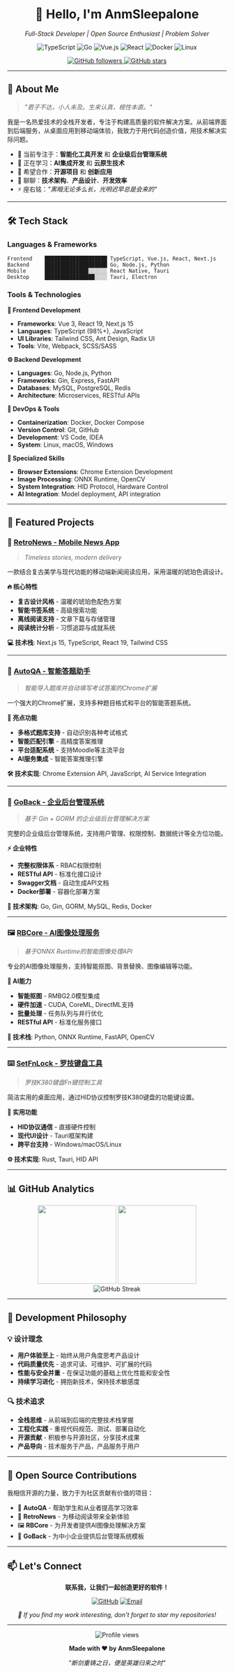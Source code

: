 <div align="center">
  <h1>👋 Hello, I'm AnmSleepalone</h1>
  <p><em>Full-Stack Developer | Open Source Enthusiast | Problem Solver</em></p>
  
  <p>
    <img src="https://img.shields.io/badge/Code-TypeScript-blue?style=flat-square&logo=typescript" alt="TypeScript"/>
    <img src="https://img.shields.io/badge/Code-Go-00ADD8?style=flat-square&logo=go" alt="Go"/>
    <img src="https://img.shields.io/badge/Code-Vue.js-4FC08D?style=flat-square&logo=vuedotjs" alt="Vue.js"/>
    <img src="https://img.shields.io/badge/Code-React-61DAFB?style=flat-square&logo=react" alt="React"/>
    <img src="https://img.shields.io/badge/Tools-Docker-2496ED?style=flat-square&logo=docker" alt="Docker"/>
    <img src="https://img.shields.io/badge/Cloud-Linux-FCC624?style=flat-square&logo=linux" alt="Linux"/>
  </p>

  <p>
    <a href="https://github.com/AnmSleepalone">
      <img src="https://img.shields.io/github/followers/AnmSleepalone?label=Follow&style=social" alt="GitHub followers"/>
    </a>
    <a href="https://github.com/AnmSleepalone?tab=repositories">
      <img src="https://img.shields.io/github/stars/AnmSleepalone?style=social" alt="GitHub stars"/>
    </a>
  </p>
</div>

---

## 🚀 About Me

> *"君子不达，小人未及。生来认真，根性本直。"*

我是一名热爱技术的全栈开发者，专注于构建高质量的软件解决方案。从前端界面到后端服务，从桌面应用到移动端体验，我致力于用代码创造价值，用技术解决实际问题。

- 🔭 当前专注于：**智能化工具开发** 和 **企业级后台管理系统**
- 🌱 正在学习：**AI集成开发** 和 **云原生技术**
- 👯 希望合作：**开源项目** 和 **创新应用**
- 💬 聊聊：**技术架构**、**产品设计**、**开发效率**
- ⚡ 座右铭：*"黑暗无论多么长，光明迟早总是会来的"*

---

## 🛠️ Tech Stack

### Languages & Frameworks
```text
Frontend    ████████████████████ TypeScript, Vue.js, React, Next.js
Backend     ████████████████████ Go, Node.js, Python
Mobile      ██████████████░░░░░░ React Native, Tauri
Desktop     ████████████████░░░░ Tauri, Electron
```

### Tools & Technologies

**🎨 Frontend Development**
- **Frameworks**: Vue 3, React 19, Next.js 15
- **Languages**: TypeScript (98%+), JavaScript
- **UI Libraries**: Tailwind CSS, Ant Design, Radix UI
- **Tools**: Vite, Webpack, SCSS/SASS

**⚙️ Backend Development**
- **Languages**: Go, Node.js, Python
- **Frameworks**: Gin, Express, FastAPI
- **Databases**: MySQL, PostgreSQL, Redis
- **Architecture**: Microservices, RESTful APIs

**🔧 DevOps & Tools**
- **Containerization**: Docker, Docker Compose
- **Version Control**: Git, GitHub
- **Development**: VS Code, IDEA
- **System**: Linux, macOS, Windows

**📱 Specialized Skills**
- **Browser Extensions**: Chrome Extension Development
- **Image Processing**: ONNX Runtime, OpenCV
- **System Integration**: HID Protocol, Hardware Control
- **AI Integration**: Model deployment, API integration

---

## 🎯 Featured Projects

### 🎨 [RetroNews - Mobile News App](https://github.com/AnmSleepalone/lookatall)
> *Timeless stories, modern delivery*

一款结合复古美学与现代功能的移动端新闻阅读应用，采用温暖的琥珀色调设计。

**🔥 核心特性**
- **复古设计风格** - 温暖的琥珀色配色方案
- **智能书签系统** - 高级搜索功能
- **离线阅读支持** - 文章下载与存储管理
- **阅读统计分析** - 习惯追踪与成就系统

**💻 技术栈**: Next.js 15, TypeScript, React 19, Tailwind CSS

---

### 🤖 [AutoQA - 智能答题助手](https://github.com/AnmSleepalone/autoQa)
> *智能导入题库并自动填写考试答案的Chrome扩展*

一个强大的Chrome扩展，支持多种题目格式和平台的智能答题系统。

**🎯 亮点功能**
- **多格式题库支持** - 自动识别各种考试格式
- **智能匹配引擎** - 高精度答案推理
- **平台适配系统** - 支持Moodle等主流平台
- **AI服务集成** - 智能答案推理引擎

**🛠️ 技术实现**: Chrome Extension API, JavaScript, AI Service Integration

---

### 🏢 [GoBack - 企业后台管理系统](https://github.com/AnmSleepalone/Dk-server)
> *基于 Gin + GORM 的企业级后台管理解决方案*

完整的企业级后台管理系统，支持用户管理、权限控制、数据统计等全方位功能。

**⚡ 企业特性**
- **完整权限体系** - RBAC权限控制
- **RESTful API** - 标准化接口设计
- **Swagger文档** - 自动生成API文档
- **Docker部署** - 容器化部署方案

**🔧 技术架构**: Go, Gin, GORM, MySQL, Redis, Docker

---

### 🖼️ [RBCore - AI图像处理服务](https://github.com/AnmSleepalone/rbcore)
> *基于ONNX Runtime的智能图像处理API*

专业的AI图像处理服务，支持智能抠图、背景替换、图像编辑等功能。

**🎨 AI能力**
- **智能抠图** - RMBG2.0模型集成
- **硬件加速** - CUDA, CoreML, DirectML支持
- **批量处理** - 任务队列与并行优化
- **RESTful API** - 标准化服务接口

**🧠 技术栈**: Python, ONNX Runtime, FastAPI, OpenCV

---

### ⌨️ [SetFnLock - 罗技键盘工具](https://github.com/AnmSleepalone/setfnlock)
> *罗技K380键盘Fn键控制工具*

简洁实用的桌面应用，通过HID协议控制罗技K380键盘的功能键设置。

**🔧 实用功能**
- **HID协议通信** - 直接硬件控制
- **现代UI设计** - Tauri框架构建
- **跨平台支持** - Windows/macOS/Linux

**⚙️ 技术实现**: Rust, Tauri, HID API

---

## 📊 GitHub Analytics

<div align="center">
  <img height="180em" src="https://github-readme-stats.vercel.app/api?username=AnmSleepalone&show_icons=true&theme=dracula&include_all_commits=true&count_private=true"/>
  <img height="180em" src="https://github-readme-stats.vercel.app/api/top-langs/?username=AnmSleepalone&layout=compact&langs_count=7&theme=dracula"/>
</div>

<div align="center">
  <img src="https://github-readme-streak-stats.herokuapp.com/?user=AnmSleepalone&theme=dracula" alt="GitHub Streak"/>
</div>

---

## 🎨 Development Philosophy

### 💡 设计理念
- **用户体验至上** - 始终从用户角度思考产品设计
- **代码质量优先** - 追求可读、可维护、可扩展的代码
- **性能与安全并重** - 在保证功能的基础上优化性能和安全性
- **持续学习进化** - 拥抱新技术，保持技术敏感度

### 🔍 技术追求
- **全栈思维** - 从前端到后端的完整技术栈掌握
- **工程化实践** - 重视代码规范、测试、部署自动化
- **开源贡献** - 积极参与开源社区，分享技术成果
- **产品导向** - 技术服务于产品，产品服务于用户

---

## 🌟 Open Source Contributions

我相信开源的力量，致力于为社区贡献有价值的项目：

- 🎯 **AutoQA** - 帮助学生和从业者提高学习效率
- 📱 **RetroNews** - 为移动阅读带来全新体验
- 🖼️ **RBCore** - 为开发者提供AI图像处理解决方案
- 🏢 **GoBack** - 为中小企业提供后台管理系统模板

---

## 📫 Let's Connect

<div align="center">

**联系我，让我们一起创造更好的软件！**

[![GitHub](https://img.shields.io/badge/GitHub-AnmSleepalone-181717?style=for-the-badge&logo=github)](https://github.com/AnmSleepalone)
[![Email](https://img.shields.io/badge/Email-Contact_Me-D14836?style=for-the-badge&logo=gmail)](mailto:your-email@example.com)

*🌟 If you find my work interesting, don't forget to star my repositories!*

</div>

---

<div align="center">
  <img src="https://komarev.com/ghpvc/?username=AnmSleepalone&color=blueviolet&style=flat-square&label=Profile+Views" alt="Profile views"/>
  
  **Made with ❤️ by AnmSleepalone**
  
  *"断剑重铸之日，便是英雄归来之时"*
</div>
